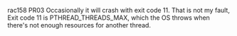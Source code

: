 rac158      PR03
Occasionally it will crash with exit code 11.  That is not my fault,
    Exit code 11 is PTHREAD_THREADS_MAX, which the OS throws when there's not
    enough resources for another thread.